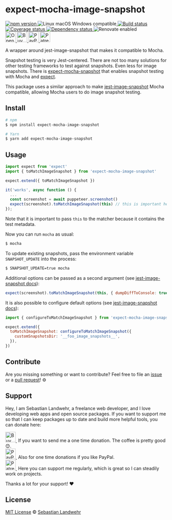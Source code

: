 <!-- TITLE/ -->
# expect-mocha-image-snapshot
<!-- /TITLE -->

<!-- BADGES/ -->
  <p>
    <a href="https://npmjs.org/package/expect-mocha-image-snapshot">
      <img
        src="https://img.shields.io/npm/v/expect-mocha-image-snapshot.svg"
        alt="npm version"
      >
    </a><img src="https://img.shields.io/badge/os-linux%20%7C%C2%A0macos%20%7C%C2%A0windows-blue" alt="Linux macOS Windows compatible"><a href="https://github.com/dword-design/expect-mocha-image-snapshot/actions">
      <img
        src="https://github.com/dword-design/expect-mocha-image-snapshot/workflows/build/badge.svg"
        alt="Build status"
      >
    </a><a href="https://codecov.io/gh/dword-design/expect-mocha-image-snapshot">
      <img
        src="https://codecov.io/gh/dword-design/expect-mocha-image-snapshot/branch/master/graph/badge.svg"
        alt="Coverage status"
      >
    </a><a href="https://david-dm.org/dword-design/expect-mocha-image-snapshot">
      <img src="https://img.shields.io/david/dword-design/expect-mocha-image-snapshot" alt="Dependency status">
    </a><img src="https://img.shields.io/badge/renovate-enabled-brightgreen" alt="Renovate enabled"><br/><a href="https://gitpod.io/#https://github.com/dword-design/expect-mocha-image-snapshot">
      <img
        src="https://gitpod.io/button/open-in-gitpod.svg"
        alt="Open in Gitpod"
        height="32"
      >
    </a><a href="https://www.buymeacoffee.com/dword">
      <img
        src="https://www.buymeacoffee.com/assets/img/guidelines/download-assets-sm-2.svg"
        alt="Buy Me a Coffee"
        height="32"
      >
    </a><a href="https://paypal.me/SebastianLandwehr">
      <img
        src="https://dword-design.de/images/paypal.svg"
        alt="PayPal"
        height="32"
      >
    </a><a href="https://www.patreon.com/dworddesign">
      <img
        src="https://dword-design.de/images/patreon.svg"
        alt="Patreon"
        height="32"
      >
    </a>
</p>
<!-- /BADGES -->

<!-- DESCRIPTION/ -->
A wrapper around jest-image-snapshot that makes it compatible to Mocha.
<!-- /DESCRIPTION -->

Snapshot testing is very Jest-centered. There are not too many solutions for other testing frameworks to test against snapshots. Even less for image snapshots. There is [expect-mocha-snapshot](https://www.npmjs.com/package/expect-mocha-snapshot) that enables snapshot testing with Mocha and [expect](https://www.npmjs.com/package/expect).

This package uses a similar approach to make [jest-image-snapshot](https://www.npmjs.com/package/jest-image-snapshot) Mocha compatible, allowing Mocha users to do image snapshot testing.

<!-- INSTALL/ -->
## Install

```bash
# npm
$ npm install expect-mocha-image-snapshot

# Yarn
$ yarn add expect-mocha-image-snapshot
```
<!-- /INSTALL -->

## Usage

```js
import expect from 'expect'
import { toMatchImageSnapshot } from 'expect-mocha-image-snapshot'

expect.extend({ toMatchImageSnapshot })

it('works', async function () {
  ...
  const screenshot = await puppeteer.screenshot()
  expect(screenshot).toMatchImageSnapshot(this) // this is important here
});
```

Note that it is important to pass `this` to the matcher because it contains the test metadata.

Now you can run `mocha` as usual:

```bash
$ mocha
```

To update existing snapshots, pass the environment variable `SNAPSHOT_UPDATE` into the process:

```bash
$ SNAPSHOT_UPDATE=true mocha
```

Additional options can be passed as a second argument (see [jest-image-snapshot docs](https://www.npmjs.com/package/jest-image-snapshot)):

```js
expect(screenshot).toMatchImageSnapshot(this, { dumpDiffToConsole: true })
```

It is also possible to configure default options (see [jest-image-snapshot docs](https://www.npmjs.com/package/jest-image-snapshot)):

```js
import { configureToMatchImageSnapshot } from 'expect-mocha-image-snapshot'

expect.extend({
  toMatchImageSnapshot: configureToMatchImageSnapshot({
    customSnapshotsDir: '__foo_image_snapshots__',
  }),
})
```

<!-- LICENSE/ -->
## Contribute

Are you missing something or want to contribute? Feel free to file an [issue](https://github.com/dword-design/expect-mocha-image-snapshot/issues) or a [pull request](https://github.com/dword-design/expect-mocha-image-snapshot/pulls)! ⚙️

## Support

Hey, I am Sebastian Landwehr, a freelance web developer, and I love developing web apps and open source packages. If you want to support me so that I can keep packages up to date and build more helpful tools, you can donate here:

<p>
  <a href="https://www.buymeacoffee.com/dword">
    <img
      src="https://www.buymeacoffee.com/assets/img/guidelines/download-assets-sm-2.svg"
      alt="Buy Me a Coffee"
      height="32"
    >
  </a>&nbsp;If you want to send me a one time donation. The coffee is pretty good 😊.<br/>
  <a href="https://paypal.me/SebastianLandwehr">
    <img
      src="https://dword-design.de/images/paypal.svg"
      alt="PayPal"
      height="32"
    >
  </a>&nbsp;Also for one time donations if you like PayPal.<br/>
  <a href="https://www.patreon.com/dworddesign">
    <img
      src="https://dword-design.de/images/patreon.svg"
      alt="Patreon"
      height="32"
    >
  </a>&nbsp;Here you can support me regularly, which is great so I can steadily work on projects.
</p>

Thanks a lot for your support! ❤️

## License

[MIT License](https://opensource.org/licenses/MIT) © [Sebastian Landwehr](https://dword-design.de)
<!-- /LICENSE -->
